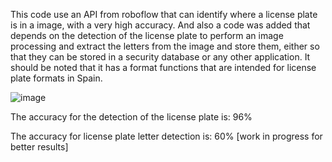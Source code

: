 This code use an API from roboflow that can identify where a license plate is in a image, with a very high accuracy.
And also a code was added that depends on the detection of the license plate to perform an image processing and extract the letters from the image and store them, either so that they can be stored in a security database or any other application. It should be noted that it has a format functions that are intended for license plate formats in Spain.

![image](https://github.com/user-attachments/assets/86d05209-a05c-41da-81ce-b48703a8185a)


The accuracy for the detection of the license plate is: 96%

The accuracy for license plate letter detection is: 60% [work in progress for better results]
